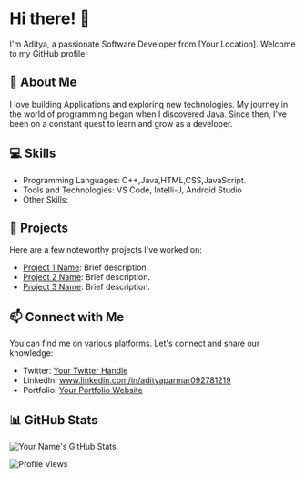 <!-- Introduction -->
# Hi there! 👋
I'm Aditya, a passionate Software Developer from [Your Location]. Welcome to my GitHub profile!

<!-- About Me -->
## 🌟 About Me
I love building Applications and exploring new technologies. My journey in the world of programming began when I discovered Java. Since then, I've been on a constant quest to learn and grow as a developer.

<!-- Skills -->
## 💻 Skills
- Programming Languages: C++,Java,HTML,CSS,JavaScript. 
- Tools and Technologies: VS Code, Intelli-J, Android Studio
- Other Skills: 

<!-- Projects -->
## 🚀 Projects
Here are a few noteworthy projects I've worked on:
- [Project 1 Name](Link): Brief description.
- [Project 2 Name](Link): Brief description.
- [Project 3 Name](Link): Brief description.

<!-- Connect with Me -->
## 📫 Connect with Me
You can find me on various platforms. Let's connect and share our knowledge:
- Twitter: [Your Twitter Handle](https://twitter.com/your-twitter-handle)
- LinkedIn: www.linkedin.com/in/adityaparmar092781219
- Portfolio: [Your Portfolio Website](https://your-portfolio-website.com)

<!-- Stats -->
## 📊 GitHub Stats
![Your Name's GitHub Stats](https://github-readme-stats.vercel.app/api?username=adi6504&show_icons=true&count_private=true&hide=contribs,issues&theme=radical)

<!-- Visitors -->
![Profile Views](https://komarev.com/ghpvc/?username=adi6504)

